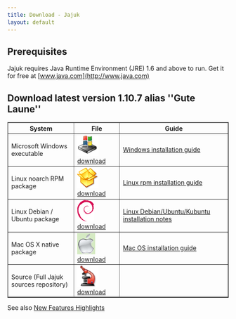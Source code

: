 ```yaml
---
title: Download - Jajuk
layout: default
---
```


Prerequisites
-------------

Jajuk requires Java Runtime Environment (JRE) 1.6 and above to run. Get it for free at [www.java.com](http://www.java.com)


Download latest version 1.10.7 alias ''Gute Laune''
-------------------------------------------------

<a name="installation_guides"></a>

<table border="1" cellpadding="20" cellspacing="5">
<tr>
	<th width="30%">System</th><th>File</th><th>Guide</th>
</tr>
<tr>
	<td>Microsoft Windows executable</td>
	<td><a href="/index.php/File:Download_win.png" class="image" title="Image:download_win.png"><img alt="Image:download_win.png" src="/images/download_win.png" width="48" height="48" border="0" /></a> <a href="http://sourceforge.net/projects/jajuk/files/jajuk/1.10.7/jajuk-1.10.7-setup.exe" class="external text" title="http://sourceforge.net/projects/jajuk/files/jajuk/1.10.7/jajuk-1.10.7-setup.exe" rel="nofollow">download</a></td>
	<td><p><a href="/windows_installation_guide.html" title="Windows installation guide">Windows installation guide</a></p></td>
</tr>
<tr>
	<td>Linux noarch RPM package</td>
	<td><a href="/index.php/File:Download_rpm.png" class="image" title="Image:download_rpm.png"><img alt="Image:download_rpm.png" src="/images/download_rpm.png" width="48" height="48" border="0" /></a> <a href="http://sourceforge.net/projects/jajuk/files/jajuk/1.10.7/jajuk-1.10.7-1.noarch.rpm" class="external text" title="http://sourceforge.net/projects/jajuk/files/jajuk/1.10.7/jajuk-1.10.7-1.noarch.rpm" rel="nofollow">download</a></td>
	<td><p><a href="/linux_rpm_installation_guide.html" title="Linux rpm installation guide">Linux rpm installation guide</a></p></td>
</tr>
<tr>
	<td>Linux Debian / Ubuntu package</td>
	<td><a href="/index.php/File:Download_deb.png" class="image" title="Image:download_deb.png"><img alt="Image:download_deb.png" src="/images/download_deb.png" width="39" height="49" border="0" /></a> <a href="http://sourceforge.net/projects/jajuk/files/jajuk/1.10.7/jajuk_1.10.7-3_all.deb" class="external text" title="http://sourceforge.net/projects/jajuk/files/jajuk/1.10.7/jajuk_1.10.7-3_all.deb" rel="nofollow">download</a></td>
	<td><p><a href="/linux_debian_installation_guide.html" title="Linux Debian/Ubuntu/Kubuntu installation notes" class="mw-redirect">Linux Debian/Ubuntu/Kubuntu installation notes</a></p></td>
</tr>
<tr>
	<td>Mac OS X native package</td>
	<td><a href="/index.php/File:Osx.png" class="image" title="Image:Download_osx.png"><img alt="Image:osx.png" src="/images/download_osx.png" width="41" height="48" border="0" /></a> <a href="http://sourceforge.net/projects/jajuk/files/jajuk/1.10.7/jajuk-macos-1.10.7.zip" class="external text" title="http://sourceforge.net/projects/jajuk/files/jajuk/1.10.7/jajuk-macos-1.10.7.zip" rel="nofollow">download</a></td>
	<td><p><a href="/linux_mac_os_installation_guide.html" title="Mac OS installation guide">Mac OS installation guide</a></p></td>
</tr>
<tr>
	<td>Source (Full Jajuk sources repository)</td>
	<td><a href="/index.php/File:Download_sources.png" class="image" title="Image:download_sources.png"><img alt="Image:Download_sources.png" src="/images/download_sources.png" width="48" height="48" border="0" /></a> <a href="http://sourceforge.net/projects/jajuk/files/jajuk/1.10.7/jajuk-sources-1.10.7.zip" class="external text" title="http://sourceforge.net/projects/jajuk/files/jajuk/1.10.7/jajuk-sources-1.10.7.zip" rel="nofollow">download</a></td>
	<td></td>
</tr>
</table>

See also [New Features Highlights](/new_features.html)

